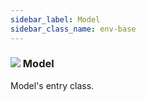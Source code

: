 ```yaml
---
sidebar_label: Model
sidebar_class_name: env-base
---
```


### ![](/img/wiki/base.png) Model
Model's entry class.<br/>

